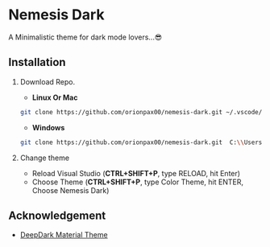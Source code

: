 # Nemesis Dark
A Minimalistic theme for dark mode lovers...😎

## Installation
1. Download Repo.
    * **Linux Or Mac**
    ```bash
    git clone https://github.com/orionpax00/nemesis-dark.git ~/.vscode/extensions
    ```

    * **Windows**
    ```bash
    git clone https://github.com/orionpax00/nemesis-dark.git  C:\\Users\\$(USERNAME)\\.vscode\\extensions
    ```

2. Change theme
    * Reload Visual Studio (**CTRL+SHIFT+P**, type RELOAD,  hit Enter)
    * Choose Theme (**CTRL+SHIFT+P**, type Color Theme, hit ENTER, 
    Choose Nemesis Dark)

## Acknowledgement
* [DeepDark Material Theme](https://github.com/ozkanonur/vscode-deepdark-material)